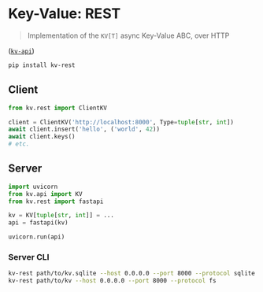 # Key-Value: REST

> Implementation of the `KV[T]` async Key-Value ABC, over HTTP

([`kv-api`]((https://pypi.org/project/kv-api/)))

```bash
pip install kv-rest
```

## Client

```python
from kv.rest import ClientKV

client = ClientKV('http://localhost:8000', Type=tuple[str, int])
await client.insert('hello', ('world', 42))
await client.keys()
# etc.
```

## Server
```python
import uvicorn
from kv.api import KV
from kv.rest import fastapi

kv = KV[tuple[str, int]] = ...
api = fastapi(kv)

uvicorn.run(api)
```

### Server CLI

```bash
kv-rest path/to/kv.sqlite --host 0.0.0.0 --port 8000 --protocol sqlite
kv-rest path/to/kv --host 0.0.0.0 --port 8000 --protocol fs
```